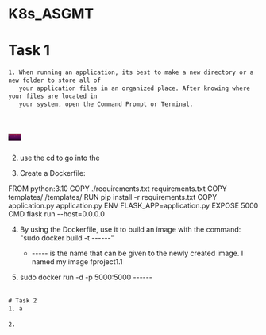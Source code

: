 # K8s_ASGMT

# Task 1
```
1. When running an application, its best to make a new directory or a new folder to store all of 
   your application files in an organized place. After knowing where your files are located in 
   your system, open the Command Prompt or Terminal.
```

<html>
     <h1>
        <img style="float: center;" src=12.png width="25" />
     </h1>
</html>      

2. use the cd to go into the 
 
3. Create a Dockerfile:

FROM python:3.10
COPY ./requirements.txt requirements.txt
COPY templates/ /templates/
RUN pip install -r requirements.txt
COPY application.py application.py
ENV FLASK_APP=application.py
EXPOSE 5000
CMD flask run --host=0.0.0.0

4. By using the Dockerfile, use it to build an image with the command:
    "sudo docker build -t ------" 
   * ----- is the name that can be given to the newly created image. I named my image fproject1.1
    
    
5. sudo docker run -d -p 5000:5000 ------ 

```

# Task 2
1. a

2.

